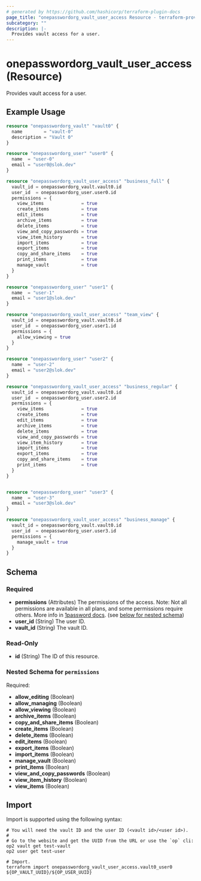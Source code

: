 ```yaml
---
# generated by https://github.com/hashicorp/terraform-plugin-docs
page_title: "onepasswordorg_vault_user_access Resource - terraform-provider-onepasswordorg"
subcategory: ""
description: |-
  Provides vault access for a user.
---
```


# onepasswordorg_vault_user_access (Resource)

Provides vault access for a user.

## Example Usage

```terraform
resource "onepasswordorg_vault" "vault0" {
  name        = "vault-0"
  description = "Vault 0"
}

resource "onepasswordorg_user" "user0" {
  name  = "user-0"
  email = "user0@slok.dev"
}

resource "onepasswordorg_vault_user_access" "business_full" {
  vault_id = onepasswordorg_vault.vault0.id
  user_id  = onepasswordorg_user.user0.id
  permissions = {
    view_items              = true
    create_items            = true
    edit_items              = true
    archive_items           = true
    delete_items            = true
    view_and_copy_passwords = true
    view_item_history       = true
    import_items            = true
    export_items            = true
    copy_and_share_items    = true
    print_items             = true
    manage_vault            = true
  }
}

resource "onepasswordorg_user" "user1" {
  name  = "user-1"
  email = "user1@slok.dev"
}

resource "onepasswordorg_vault_user_access" "team_view" {
  vault_id = onepasswordorg_vault.vault0.id
  user_id  = onepasswordorg_user.user1.id
  permissions = {
    allow_viewing = true
  }
}

resource "onepasswordorg_user" "user2" {
  name  = "user-2"
  email = "user2@slok.dev"
}

resource "onepasswordorg_vault_user_access" "business_regular" {
  vault_id = onepasswordorg_vault.vault0.id
  user_id  = onepasswordorg_user.user2.id
  permissions = {
    view_items              = true
    create_items            = true
    edit_items              = true
    archive_items           = true
    delete_items            = true
    view_and_copy_passwords = true
    view_item_history       = true
    import_items            = true
    export_items            = true
    copy_and_share_items    = true
    print_items             = true
  }
}


resource "onepasswordorg_user" "user3" {
  name  = "user-3"
  email = "user3@slok.dev"
}

resource "onepasswordorg_vault_user_access" "business_manage" {
  vault_id = onepasswordorg_vault.vault0.id
  user_id  = onepasswordorg_user.user3.id
  permissions = {
    manage_vault = true
  }
}
```

<!-- schema generated by tfplugindocs -->
## Schema

### Required

- **permissions** (Attributes) The permissions of the access. Note: Not all permissions are available in all plans, and some permissions require others. More info in [1password docs](https://developer.1password.com/docs/cli/vault-permissions/). (see [below for nested schema](#nestedatt--permissions))
- **user_id** (String) The user ID.
- **vault_id** (String) The vault ID.

### Read-Only

- **id** (String) The ID of this resource.

<a id="nestedatt--permissions"></a>
### Nested Schema for `permissions`

Required:

- **allow_editing** (Boolean)
- **allow_managing** (Boolean)
- **allow_viewing** (Boolean)
- **archive_items** (Boolean)
- **copy_and_share_items** (Boolean)
- **create_items** (Boolean)
- **delete_items** (Boolean)
- **edit_items** (Boolean)
- **export_items** (Boolean)
- **import_items** (Boolean)
- **manage_vault** (Boolean)
- **print_items** (Boolean)
- **view_and_copy_passwords** (Boolean)
- **view_item_history** (Boolean)
- **view_items** (Boolean)

## Import

Import is supported using the following syntax:

```shell
# You will need the vault ID and the user ID (<vault id>/<user id>).
#
# Go to the website and get the UUID from the URL or use the `op` cli:
op2 vault get test-vault
op2 user get test-user

# Import.
terraform import onepasswordorg_vault_user_access.vault0_user0 ${OP_VAULT_UUID}/${OP_USER_UUID}
```
